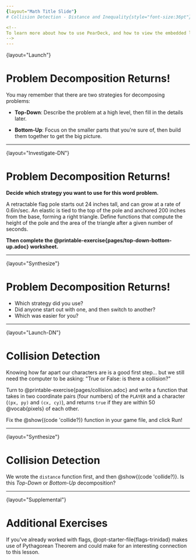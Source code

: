 ```yaml
---
{layout="Math Title Slide"}
# Collision Detection - Distance and Inequality{style="font-size:36pt"}

<!--
To learn more about how to use PearDeck, and how to view the embedded links on these slides without going into present mode visit https://help.peardeck.com/en
-->
---
```

{layout="Launch"}
# Problem Decomposition Returns! 

You may remember that there are two strategies for decomposing problems:

- __Top-Down__: Describe the problem at a high level, then fill in the details later.

- __Bottom-Up__: Focus on the smaller parts that you're sure of, then build them together to get the big picture.

---
{layout="Investigate-DN"}
# Problem Decomposition Returns! 

**Decide which strategy you want to use for this word problem.**

A retractable flag pole starts out 24 inches tall, and can grow at a rate of 0.6in/sec. An elastic is tied to the top of the pole and anchored 200 inches from the base, forming a right triangle. Define functions that compute the height of the pole and the area of the triangle after a given number of seconds.

**Then complete the @printable-exercise{pages/top-down-bottom-up.adoc} worksheet.**

---
{layout="Synthesize"}
# Problem Decomposition Returns! 

- Which strategy did you use?
- Did anyone start out with one, and then switch to another?
- Which was easier for you?

---
{layout="Launch-DN"}
# Collision Detection 

Knowing how far apart our characters are is a good first step... but we still need the computer to be asking: "True or False: is there a collision?"

Turn to @printable-exercise{pages/collision.adoc} and write a function that takes in two coordinate pairs (four numbers) of the `PLAYER` and a character (`(px, py)` and `(cx, cy)`), and returns `true` if they are within 50 @vocab{pixels} of each other.

Fix the @show{(code 'collide?)} function in your game file, and click Run!

---
{layout="Synthesize"}
# Collision Detection 

We wrote the `distance` function first, and then @show{(code 'collide?)}. Is this *Top-Down* or *Bottom-Up* decomposition?

<!--
- Explicitly point out that this function is easy to write because we can _re-use_ the distance function.
- Connect this back to `profit`, `revenue`, `cost` and `onscreen` from @lesson-link{problem-decomposition}. Problem Decomposition is powerful!
-->

---
{layout="Supplemental"}
# Additional Exercises

If you've already worked with flags, @opt-starter-file{flags-trinidad}
makes use of Pythagorean Theorem and could make for an interesting connection to this lesson.
